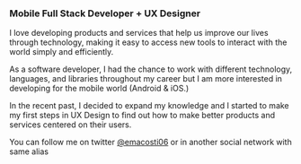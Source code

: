 ### Mobile Full Stack Developer + UX Designer

I love developing products and services that help us improve our lives through technology, making it easy to access new tools to interact with the world simply and efficiently.

As a software developer, I had the chance to work with different technology, languages, and libraries throughout my career but I am more interested in developing for the mobile world (Android & iOS.)

In the recent past, I decided to expand my knowledge and I started to make my first steps in UX Design to find out how to make better products and services centered on their users. 

You can follow me on twitter [@emacosti06](https://www.twitter.com/emacosti06) or in another social network with same alias
